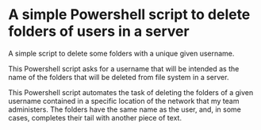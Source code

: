# A simple Powershell script to delete folders of users in a server
A simple script to delete some folders with a unique given username.

This Powershell script asks for a username that will be intended as the name of the folders that will be deleted from file system in a server.

This Powershell script automates the task of deleting the folders of a given username contained in a specific location of the network that my team administers. The folders have the same name as the user, and, in some cases, completes their tail with another piece of text.
